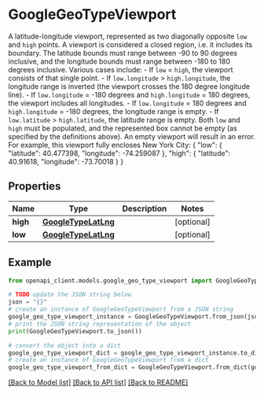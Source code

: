 # GoogleGeoTypeViewport

A latitude-longitude viewport, represented as two diagonally opposite `low` and `high` points. A viewport is considered a closed region, i.e. it includes its boundary. The latitude bounds must range between -90 to 90 degrees inclusive, and the longitude bounds must range between -180 to 180 degrees inclusive. Various cases include: - If `low` = `high`, the viewport consists of that single point. - If `low.longitude` > `high.longitude`, the longitude range is inverted (the viewport crosses the 180 degree longitude line). - If `low.longitude` = -180 degrees and `high.longitude` = 180 degrees, the viewport includes all longitudes. - If `low.longitude` = 180 degrees and `high.longitude` = -180 degrees, the longitude range is empty. - If `low.latitude` > `high.latitude`, the latitude range is empty. Both `low` and `high` must be populated, and the represented box cannot be empty (as specified by the definitions above). An empty viewport will result in an error. For example, this viewport fully encloses New York City: { \"low\": { \"latitude\": 40.477398, \"longitude\": -74.259087 }, \"high\": { \"latitude\": 40.91618, \"longitude\": -73.70018 } }

## Properties

Name | Type | Description | Notes
------------ | ------------- | ------------- | -------------
**high** | [**GoogleTypeLatLng**](GoogleTypeLatLng.md) |  | [optional] 
**low** | [**GoogleTypeLatLng**](GoogleTypeLatLng.md) |  | [optional] 

## Example

```python
from openapi_client.models.google_geo_type_viewport import GoogleGeoTypeViewport

# TODO update the JSON string below
json = "{}"
# create an instance of GoogleGeoTypeViewport from a JSON string
google_geo_type_viewport_instance = GoogleGeoTypeViewport.from_json(json)
# print the JSON string representation of the object
print(GoogleGeoTypeViewport.to_json())

# convert the object into a dict
google_geo_type_viewport_dict = google_geo_type_viewport_instance.to_dict()
# create an instance of GoogleGeoTypeViewport from a dict
google_geo_type_viewport_from_dict = GoogleGeoTypeViewport.from_dict(google_geo_type_viewport_dict)
```
[[Back to Model list]](../README.md#documentation-for-models) [[Back to API list]](../README.md#documentation-for-api-endpoints) [[Back to README]](../README.md)


